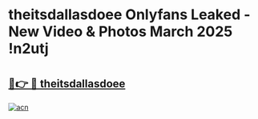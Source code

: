# theitsdallasdoee Onlyfans Leaked - New Video & Photos March 2025 !n2utj

# <h2><a href="https://up5rfk.iuczelnia.edu.pl?title=theitsdallasdoee&ref=n2utj">🔗👉 🔴 theitsdallasdoee</a></h2>

[![acn](https://github.com/user-attachments/assets/0f9c940e-d8b0-45ae-aac7-cd30a18b3e1c)](https://up5rfk.iuczelnia.edu.pl?title=theitsdallasdoee&ref=n2utj)

